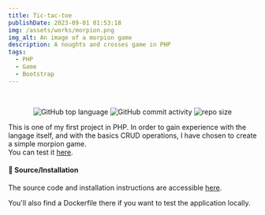 ```yaml
---
title: Tic-tac-toe
publishDate: 2023-09-01 01:53:18
img: /assets/works/morpion.png
img_alt: An image of a morpion game
description: A noughts and crosses game in PHP 
tags:
  - PHP
  - Game
  - Bootstrap
---
```


<div align="center">
  <br/>    
  
  ![GitHub top language](https://img.shields.io/github/languages/top/NullBrunk/PHPMorpion?style=for-the-badge)
  ![GitHub commit activity](https://img.shields.io/github/commit-activity/m/NullBrunk/PHPMorpion?style=for-the-badge)
  ![repo size](https://img.shields.io/github/repo-size/NullBrunk/PHPMorpion?style=for-the-badge)

</div>

This is one of my first project in PHP. In order to gain experience with the langage itself, and with the basics CRUD operations, I have chosen to create a simple morpion game.
<br>
You can test it <a href="https://brunkmorpion.000webhostapp.com/" target="_blank">here</a>.

#### 📂 Source/Installation
The source code and installation instructions are accessible <a href="https://github.com/NullBrunk/PHPMorpion" target="_blank">here</a>.

You'll also find a Dockerfile there if you want to test the application locally.

